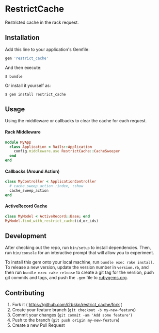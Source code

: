 # RestrictCache

Restricted cache in the rack request.

## Installation

Add this line to your application's Gemfile:

```ruby
gem 'restrict_cache'
```

And then execute:

    $ bundle

Or install it yourself as:

    $ gem install restrict_cache

## Usage

Using the middleware or callbacks to clear the cache for each request.  

#### Rack Middleware

```ruby
module MyApp
  class Application < Rails::Application
    config.middleware.use RestrictCache::CacheSweeper
  end
end
```

#### Callbacks (Around Action)

```ruby
class MyController < ApplicationController
  # cache_sweep_action :index, :show
  cache_sweep_action
end
```

#### ActiveRecord Cache

```ruby
class MyModel < ActiveRecord::Base; end
MyModel.find_with_restrict_cache(id_or_ids)
```

## Development

After checking out the repo, run `bin/setup` to install dependencies. Then, run `bin/console` for an interactive prompt that will allow you to experiment.

To install this gem onto your local machine, run `bundle exec rake install`. To release a new version, update the version number in `version.rb`, and then run `bundle exec rake release` to create a git tag for the version, push git commits and tags, and push the `.gem` file to [rubygems.org](https://rubygems.org).

## Contributing

1. Fork it ( https://github.com/i2bskn/restrict_cache/fork )
2. Create your feature branch (`git checkout -b my-new-feature`)
3. Commit your changes (`git commit -am 'Add some feature'`)
4. Push to the branch (`git push origin my-new-feature`)
5. Create a new Pull Request


